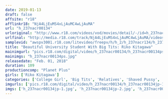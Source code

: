 ```yaml
---
date: 2019-01-13
draft: false
affsite: "r18"
afflinkr18: "NjA4LjEuMS4xLjAuMC4wLjAuMA"
url: "h_237nacr00134"
urloriginal: "http://www.r18.com/videos/vod/movies/detail/-/id=h_237nacr00134"
urlfinal: "http://media.r18.com/track/NjA4LjEuMS4xLjAuMC4wLjAuMA/videos/vod/movies/detail/-/id=h_237nacr00134"
samplevid: "awspv3001.r18.com/litevideo/freepv/h/h_2/h_237nacr134/h_237nacr134_dmb_w.mp4"
title: "Beautiful University Student With Big Tits: Riko Kitagawa"
mainimgurl: "pics.r18.com/digital/video/h_237nacr00134/h_237nacr00134ps.jpg"
mainimgs: "h_237nacr00134ps.jpg"
releasedate: "Feb. 01, 2018"
duration: 109
productioncomp: "Planet Plus"
girls: ['Riko Kitagawa']
categories: ['College Girl', 'Big Tits', 'Relatives', 'Shaved Pussy', 'Featured Actress', 'Creampie', 'Hi-Def']
imgurls: ['pics.r18.com/digital/video/h_237nacr00134/h_237nacr00134jp-1.jpg', 'pics.r18.com/digital/video/h_237nacr00134/h_237nacr00134jp-2.jpg', 'pics.r18.com/digital/video/h_237nacr00134/h_237nacr00134jp-3.jpg', 'pics.r18.com/digital/video/h_237nacr00134/h_237nacr00134jp-4.jpg', 'pics.r18.com/digital/video/h_237nacr00134/h_237nacr00134jp-5.jpg', 'pics.r18.com/digital/video/h_237nacr00134/h_237nacr00134jp-6.jpg', 'pics.r18.com/digital/video/h_237nacr00134/h_237nacr00134jp-7.jpg', 'pics.r18.com/digital/video/h_237nacr00134/h_237nacr00134jp-8.jpg', 'pics.r18.com/digital/video/h_237nacr00134/h_237nacr00134jp-9.jpg', 'pics.r18.com/digital/video/h_237nacr00134/h_237nacr00134jp-10.jpg', 'pics.r18.com/digital/video/h_237nacr00134/h_237nacr00134jp-11.jpg', 'pics.r18.com/digital/video/h_237nacr00134/h_237nacr00134jp-12.jpg', 'pics.r18.com/digital/video/h_237nacr00134/h_237nacr00134jp-13.jpg', 'pics.r18.com/digital/video/h_237nacr00134/h_237nacr00134jp-14.jpg', 'pics.r18.com/digital/video/h_237nacr00134/h_237nacr00134jp-15.jpg', 'pics.r18.com/digital/video/h_237nacr00134/h_237nacr00134jp-16.jpg', 'pics.r18.com/digital/video/h_237nacr00134/h_237nacr00134jp-17.jpg', 'pics.r18.com/digital/video/h_237nacr00134/h_237nacr00134jp-18.jpg', 'pics.r18.com/digital/video/h_237nacr00134/h_237nacr00134jp-19.jpg', 'pics.r18.com/digital/video/h_237nacr00134/h_237nacr00134jp-20.jpg']
imgs: ['h_237nacr00134jp-1.jpg', 'h_237nacr00134jp-2.jpg', 'h_237nacr00134jp-3.jpg', 'h_237nacr00134jp-4.jpg', 'h_237nacr00134jp-5.jpg', 'h_237nacr00134jp-6.jpg', 'h_237nacr00134jp-7.jpg', 'h_237nacr00134jp-8.jpg', 'h_237nacr00134jp-9.jpg', 'h_237nacr00134jp-10.jpg', 'h_237nacr00134jp-11.jpg', 'h_237nacr00134jp-12.jpg', 'h_237nacr00134jp-13.jpg', 'h_237nacr00134jp-14.jpg', 'h_237nacr00134jp-15.jpg', 'h_237nacr00134jp-16.jpg', 'h_237nacr00134jp-17.jpg', 'h_237nacr00134jp-18.jpg', 'h_237nacr00134jp-19.jpg', 'h_237nacr00134jp-20.jpg']
---
```

